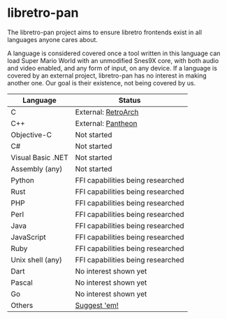 libretro-pan
============

The libretro-pan project aims to ensure libretro frontends exist in all languages anyone cares about.

A language is considered covered once a tool written in this language can load Super Mario World with an unmodified Snes9X core, with both audio and video enabled, and any form of input, on any device.
If a language is covered by an external project, libretro-pan has no interest in making another one. Our goal is their existence, not being covered by us.

| Language | Status |
| ---- | ---- |
| C | External: [RetroArch](https://github.com/libretro/RetroArch) |
| C++ | External: [Pantheon](https://github.com/Druage/Pantheon) |
| Objective-C | Not started |
| C# | Not started |
| Visual Basic .NET | Not started |
| Assembly (any) | Not started |
| Python | FFI capabilities being researched |
| Rust | FFI capabilities being researched |
| PHP | FFI capabilities being researched |
| Perl | FFI capabilities being researched |
| Java | FFI capabilities being researched |
| JavaScript | FFI capabilities being researched |
| Ruby | FFI capabilities being researched |
| Unix shell (any) | FFI capabilities being researched |
| Dart | No interest shown yet |
| Pascal | No interest shown yet |
| Go | No interest shown yet |
| Others | [Suggest 'em!](https://github.com/Alcaro/libretro-pan/issues) |
